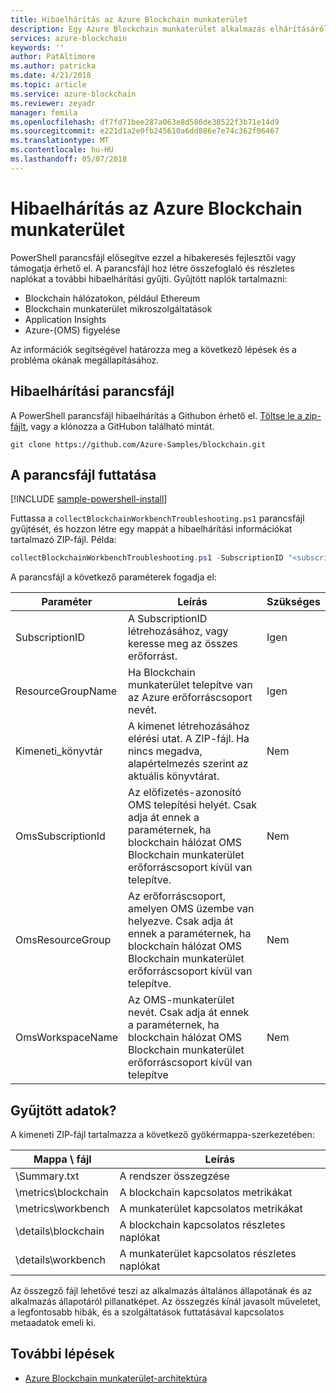 ```yaml
---
title: Hibaelhárítás az Azure Blockchain munkaterület
description: Egy Azure Blockchain munkaterület alkalmazás elhárításáról.
services: azure-blockchain
keywords: ''
author: PatAltimore
ms.author: patricka
ms.date: 4/21/2018
ms.topic: article
ms.service: azure-blockchain
ms.reviewer: zeyadr
manager: femila
ms.openlocfilehash: df7fd71bee287a063e8d586de38522f3b71e14d9
ms.sourcegitcommit: e221d1a2e0fb245610a6dd886e7e74c362f06467
ms.translationtype: MT
ms.contentlocale: hu-HU
ms.lasthandoff: 05/07/2018
---
```

# <a name="azure-blockchain-workbench-troubleshooting"></a>Hibaelhárítás az Azure Blockchain munkaterület

PowerShell parancsfájl elősegítve ezzel a hibakeresés fejlesztői vagy támogatja érhető el. A parancsfájl hoz létre összefoglaló és részletes naplókat a további hibaelhárítási gyűjti. Gyűjtött naplók tartalmazni:

* Blockchain hálózatokon, például Ethereum
* Blockchain munkaterület mikroszolgáltatások
* Application Insights
* Azure-(OMS) figyelése

Az információk segítségével határozza meg a következő lépések és a probléma okának megállapításához. 

## <a name="troubleshooting-script"></a>Hibaelhárítási parancsfájl

A PowerShell parancsfájl hibaelhárítás a Githubon érhető el. [Töltse le a zip-fájlt](https://github.com/Azure-Samples/blockchain/archive/master.zip), vagy a klónozza a GitHubon található mintát.

```
git clone https://github.com/Azure-Samples/blockchain.git
```

## <a name="run-the-script"></a>A parancsfájl futtatása
[!INCLUDE [sample-powershell-install](../../includes/sample-powershell-install.md)]

Futtassa a `collectBlockchainWorkbenchTroubleshooting.ps1` parancsfájl gyűjtését, és hozzon létre egy mappát a hibaelhárítási információkat tartalmazó ZIP-fájl. Példa:

``` powershell
collectBlockchainWorkbenchTroubleshooting.ps1 -SubscriptionID "<subscription_id>" -ResourceGroupName "workbench-resource-group-name"
```
A parancsfájl a következő paraméterek fogadja el:

| Paraméter  | Leírás | Szükséges |
|---------|---------|----|
| SubscriptionID | A SubscriptionID létrehozásához, vagy keresse meg az összes erőforrást. | Igen |
| ResourceGroupName | Ha Blockchain munkaterület telepítve van az Azure erőforráscsoport nevét. | Igen |
| Kimeneti_könyvtár | A kimenet létrehozásához elérési utat. A ZIP-fájl. Ha nincs megadva, alapértelmezés szerint az aktuális könyvtárat. | Nem
| OmsSubscriptionId | Az előfizetés-azonosító OMS telepítési helyét. Csak adja át ennek a paraméternek, ha blockchain hálózat OMS Blockchain munkaterület erőforráscsoport kívül van telepítve.| Nem |
| OmsResourceGroup |Az erőforráscsoport, amelyen OMS üzembe van helyezve. Csak adja át ennek a paraméternek, ha blockchain hálózat OMS Blockchain munkaterület erőforráscsoport kívül van telepítve.| Nem |
| OmsWorkspaceName | Az OMS-munkaterület nevét. Csak adja át ennek a paraméternek, ha blockchain hálózat OMS Blockchain munkaterület erőforráscsoport kívül van telepítve | Nem |

## <a name="what-is-collected"></a>Gyűjtött adatok?

A kimeneti ZIP-fájl tartalmazza a következő gyökérmappa-szerkezetében:

| Mappa \ fájl | Leírás  |
|---------|---------|
| \Summary.txt | A rendszer összegzése |
| \metrics\blockchain | A blockchain kapcsolatos metrikákat |
| \metrics\workbench | A munkaterület kapcsolatos metrikákat |
| \details\blockchain | A blockchain kapcsolatos részletes naplókat |
| \details\workbench | A munkaterület kapcsolatos részletes naplókat |

Az összegző fájl lehetővé teszi az alkalmazás általános állapotának és az alkalmazás állapotáról pillanatképet. Az összegzés kínál javasolt műveletet, a legfontosabb hibák, és a szolgáltatások futtatásával kapcsolatos metaadatok emeli ki.

## <a name="next-steps"></a>További lépések

* [Azure Blockchain munkaterület-architektúra](blockchain-workbench-architecture.md)